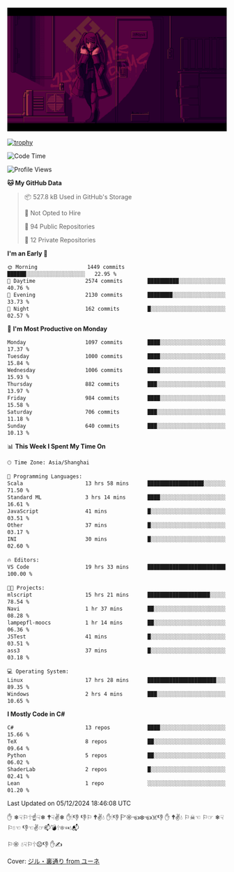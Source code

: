 ![](imgs/main.png)

[![trophy](https://github-profile-trophy.vercel.app/?username=NeilKleistGao&theme=dracula)](https://github.com/ryo-ma/github-profile-trophy)

<!--START_SECTION:waka-->
![Code Time](http://img.shields.io/badge/Code%20Time-1%2C482%20hrs%2044%20mins-blue)

![Profile Views](http://img.shields.io/badge/Profile%20Views-0-blue)

**🐱 My GitHub Data** 

> 📦 527.8 kB Used in GitHub's Storage 
 > 
> 🚫 Not Opted to Hire
 > 
> 📜 94 Public Repositories 
 > 
> 🔑 12 Private Repositories 
 > 
**I'm an Early 🐤** 

```text
🌞 Morning                1449 commits        ██████░░░░░░░░░░░░░░░░░░░   22.95 % 
🌆 Daytime                2574 commits        ██████████░░░░░░░░░░░░░░░   40.76 % 
🌃 Evening                2130 commits        ████████░░░░░░░░░░░░░░░░░   33.73 % 
🌙 Night                  162 commits         █░░░░░░░░░░░░░░░░░░░░░░░░   02.57 % 
```
📅 **I'm Most Productive on Monday** 

```text
Monday                   1097 commits        ████░░░░░░░░░░░░░░░░░░░░░   17.37 % 
Tuesday                  1000 commits        ████░░░░░░░░░░░░░░░░░░░░░   15.84 % 
Wednesday                1006 commits        ████░░░░░░░░░░░░░░░░░░░░░   15.93 % 
Thursday                 882 commits         ███░░░░░░░░░░░░░░░░░░░░░░   13.97 % 
Friday                   984 commits         ████░░░░░░░░░░░░░░░░░░░░░   15.58 % 
Saturday                 706 commits         ███░░░░░░░░░░░░░░░░░░░░░░   11.18 % 
Sunday                   640 commits         ███░░░░░░░░░░░░░░░░░░░░░░   10.13 % 
```


📊 **This Week I Spent My Time On** 

```text
🕑︎ Time Zone: Asia/Shanghai

💬 Programming Languages: 
Scala                    13 hrs 58 mins      ██████████████████░░░░░░░   71.50 % 
Standard ML              3 hrs 14 mins       ████░░░░░░░░░░░░░░░░░░░░░   16.61 % 
JavaScript               41 mins             █░░░░░░░░░░░░░░░░░░░░░░░░   03.51 % 
Other                    37 mins             █░░░░░░░░░░░░░░░░░░░░░░░░   03.17 % 
INI                      30 mins             █░░░░░░░░░░░░░░░░░░░░░░░░   02.60 % 

🔥 Editors: 
VS Code                  19 hrs 33 mins      █████████████████████████   100.00 % 

🐱‍💻 Projects: 
mlscript                 15 hrs 21 mins      ████████████████████░░░░░   78.54 % 
Navi                     1 hr 37 mins        ██░░░░░░░░░░░░░░░░░░░░░░░   08.28 % 
lampepfl-moocs           1 hr 14 mins        ██░░░░░░░░░░░░░░░░░░░░░░░   06.36 % 
JSTest                   41 mins             █░░░░░░░░░░░░░░░░░░░░░░░░   03.51 % 
ass3                     37 mins             █░░░░░░░░░░░░░░░░░░░░░░░░   03.18 % 

💻 Operating System: 
Linux                    17 hrs 28 mins      ██████████████████████░░░   89.35 % 
Windows                  2 hrs 4 mins        ███░░░░░░░░░░░░░░░░░░░░░░   10.65 % 
```

**I Mostly Code in C#** 

```text
C#                       13 repos            ████░░░░░░░░░░░░░░░░░░░░░   15.66 % 
TeX                      8 repos             ██░░░░░░░░░░░░░░░░░░░░░░░   09.64 % 
Python                   5 repos             ██░░░░░░░░░░░░░░░░░░░░░░░   06.02 % 
ShaderLab                2 repos             █░░░░░░░░░░░░░░░░░░░░░░░░   02.41 % 
Lean                     1 repo              ░░░░░░░░░░░░░░░░░░░░░░░░░   01.20 % 
```




 Last Updated on 05/12/2024 18:46:08 UTC
<!--END_SECTION:waka-->

✋ ❄☟⚐🕆☝☟❄ 🕈☟✌❄ ✋🕯👎 👎⚐ 🕈✌💧 ✋🕯👎 🏱☼☜❄☜☠👎 ✋ 🕈✌💧 ⚐☠☜ ⚐☞ ❄☟⚐💧☜ 👎☜✌☞📫💣🕆❄☜💧📬

⚐☼ 💧☟⚐🕆☹👎 ✋✍

Cover: [ジル・裏通り from ユーネ](https://www.pixiv.net/artworks/62127066)
